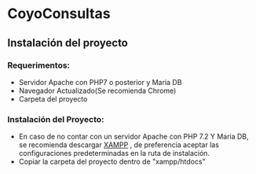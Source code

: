 # CoyoConsultas
## Instalación del proyecto
### Requerimentos:
* Servidor Apache con PHP7 o posterior y Maria DB
* Navegador Actualizado(Se recomienda Chrome)
* Carpeta del proyecto
### Instalación del Proyecto:
* En caso de no contar con un servidor Apache con PHP 7.2 Y Maria DB, se recomienda descargar [XAMPP](https://www.apachefriends.org/download.html/) , de preferencia aceptar las configuraciones predeterminadas en la ruta de instalación.
* Copiar la carpeta del proyecto dentro de "xampp/htdocs"
